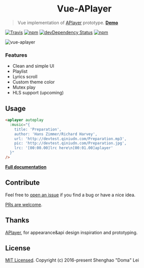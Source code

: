 <h1 align="center">Vue-APlayer</h1>

> Vue implementation of [APlayer](https://github.com/MoePlayer/APlayer) prototype.
[**Demo**](https://sevenoutman.github.io/vue-aplayer)


[![Travis](https://img.shields.io/travis/SevenOutman/vue-aplayer.svg?style=flat-square)](https://travis-ci.org/SevenOutman/vue-aplayer)
[![npm](https://img.shields.io/npm/v/vue-aplayer.svg?style=flat-square)](https://www.npmjs.com/package/vue-aplayer)
[![devDependency Status](https://img.shields.io/david/dev/SevenOutman/vue-aplayer.svg?style=flat-square)](https://david-dm.org/SevenOutman/vue-aplayer#info=devDependencies)
[![npm](https://img.shields.io/npm/dt/vue-aplayer.svg?style=flat-square)](https://www.npmjs.com/package/vue-aplayer)

![vue-aplayer](https://i.loli.net/2018/03/16/5aab3da0746e7.png)

### Features
- Clean and simple UI
- Playlist
- Lyrics scroll
- Custom theme color
- Mutex play
- HLS support (upcoming)

## Usage

```HTML
<aplayer autoplay
  :music="{
    title: 'Preparation',
    author: 'Hans Zimmer/Richard Harvey',
    url: 'http://devtest.qiniudn.com/Preparation.mp3',
    pic: 'http://devtest.qiniudn.com/Preparation.jpg',
    lrc: '[00:00.00]lrc here\n[00:01.00]aplayer'
  }"
/>
```
 [**Full documentation**](https://github.com/SevenOutman/vue-aplayer/blob/master/docs)

## Contribute

Feel free to [open an issue](https://github.com/SevenOutman/vue-aplayer/issues) if you find a bug or have a nice idea.

[PRs are welcome](https://github.com/SevenOutman/vue-aplayer/blob/master/docs/README.md#contribute).

## Thanks
[APlayer](https://github.com/MoePlayer/APlayer), for appearance&api design inspiration and prototyping.

## License

[MIT Licensed](https://github.com/SevenOutman/vue-aplayer/blob/master/LICENSE). Copyright (c) 2016-present Shenghao "Doma" Lei

